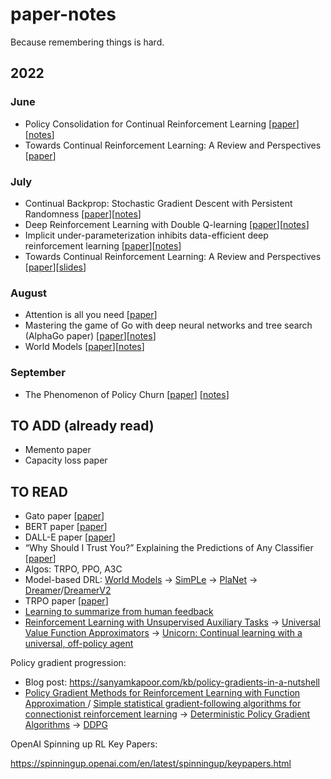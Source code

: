 # paper-notes
Because remembering things is hard.

## 2022
### June
- Policy Consolidation for Continual Reinforcement Learning [[paper](https://arxiv.org/pdf/1902.00255.pdf)][[notes](https://github.com/jordancoblin/paper-notes/blob/main/Policy_Consolidation_for_Continual%20Reinforcement_Learning.md)]
- Towards Continual Reinforcement Learning: A Review and Perspectives [[paper](https://arxiv.org/pdf/2012.13490.pdf)]

### July
- Continual Backprop:
Stochastic Gradient Descent with Persistent Randomness [[paper](https://arxiv.org/pdf/2108.06325.pdf)][[notes](https://github.com/jordancoblin/paper-notes/blob/main/continual_backprop.md)]
- Deep Reinforcement Learning with Double Q-learning [[paper](https://arxiv.org/pdf/1509.06461v3.pdf)][[notes](https://github.com/jordancoblin/paper-notes/blob/main/double_dqn.md)]
- Implicit under-parameterization inhibits data-efficient deep reinforcement learning [[paper](https://arxiv.org/pdf/2010.14498.pdf)][[notes](https://github.com/jordancoblin/paper-notes/blob/main/under_parameterization_deep_rl.md)]
- Towards Continual Reinforcement Learning: A Review and Perspectives [[paper](https://arxiv.org/pdf/2012.13490.pdf)][[slides](https://github.com/jordancoblin/paper-notes/blob/main/Continual%20Learning%20in%20RL.key)]

### August
- Attention is all you need [[paper](https://arxiv.org/pdf/1706.03762.pdf)]
- Mastering the game of Go with deep
neural networks and tree search (AlphaGo paper) [[paper](https://www.nature.com/articles/nature16961.pdf)][[notes](https://github.com/jordancoblin/paper-notes/blob/main/alpha_go_1.md)]
- World Models [[paper](https://arxiv.org/pdf/1803.10122.pdf)][[notes](https://github.com/jordancoblin/paper-notes/blob/main/world_models.md)]

### September
- The Phenomenon of Policy Churn [[paper](https://arxiv.org/pdf/2206.00730.pdf)] [[notes](https://github.com/jordancoblin/paper-notes/blob/main/policy_churn.md)]

## TO ADD (already read)
- Memento paper
- Capacity loss paper

## TO READ
- Gato paper [[paper](https://arxiv.org/pdf/2205.06175.pdf)]
- BERT paper [[paper](https://arxiv.org/abs/1810.04805)]
- DALL-E paper [[paper](https://arxiv.org/pdf/2102.12092.pdf)]
- “Why Should I Trust You?” Explaining the Predictions of Any Classifier [[paper](https://arxiv.org/pdf/1602.04938.pdf)]
- Algos: TRPO, PPO, A3C
- Model-based DRL: [World Models](https://arxiv.org/abs/1803.10122) -> [SimPLe](https://arxiv.org/abs/1903.00374) -> [PlaNet](https://arxiv.org/abs/1811.04551) -> [Dreamer](https://arxiv.org/abs/1912.01603)/[DreamerV2](https://arxiv.org/pdf/2010.02193.pdf)
- TRPO paper [[paper](https://arxiv.org/abs/1502.05477)]
- [Learning to summarize from human feedback](https://arxiv.org/pdf/2009.01325.pdf)
- [Reinforcement Learning with Unsupervised Auxiliary Tasks](https://arxiv.org/abs/1611.05397) -> [Universal Value Function Approximators](http://proceedings.mlr.press/v37/schaul15.pdf) -> [Unicorn: Continual learning with a universal,
off-policy agent](https://arxiv.org/pdf/1802.08294.pdf)

Policy gradient progression:
- Blog post: https://sanyamkapoor.com/kb/policy-gradients-in-a-nutshell
- [Policy Gradient Methods for
Reinforcement Learning with Function
Approximation ](https://proceedings.neurips.cc/paper/1999/file/464d828b85b0bed98e80ade0a5c43b0f-Paper.pdf) / [Simple statistical gradient-following algorithms for connectionist reinforcement learning](https://link.springer.com/article/10.1007/BF00992696) -> [Deterministic Policy Gradient Algorithms](http://proceedings.mlr.press/v32/silver14.pdf]) -> [DDPG](https://arxiv.org/pdf/1509.02971.pdf)

OpenAI Spinning up RL Key Papers:

https://spinningup.openai.com/en/latest/spinningup/keypapers.html
